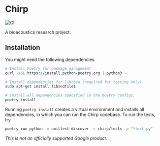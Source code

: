 # Chirp

![CI](https://github.com/google-research/chirp/actions/workflows/ci.yml/badge.svg)

A bioacoustics research project.

## Installation

You might need the following dependencies.

```bash
# Install Poetry for package management
curl -sSL https://install.python-poetry.org | python3 -

# Install dependencies for librosa (required for testing only)
sudo apt-get install libsndfile1

# Install all dependencies specified in the poetry configs.
poetry install
```

Running `poetry install` creates a virtual environment and installs all
dependencies, in which you can run the Chirp codebase. To run the tests, try

```bash
poetry run python -m unittest discover -s chirp/tests -p "*test.py"
```

*This is not an officially supported Google product.*
